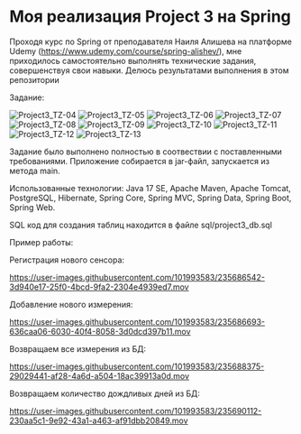 # Моя реализация Project 3 на Spring
Проходя курс по Spring от преподавателя Наиля Алишева на платформе Udemy (https://www.udemy.com/course/spring-alishev/), мне приходилось самостоятельно выполнять технические задания, совершенствуя свои навыки. Делюсь результатами выполнения в этом репозитории

Задание:

![Project3_TZ-04](https://user-images.githubusercontent.com/101993583/235676159-a619e161-bc07-485f-b095-22cf42138c16.png)
![Project3_TZ-05](https://user-images.githubusercontent.com/101993583/235676178-b186b8e4-c0e2-43d1-a2ab-621f8a3f31da.png)
![Project3_TZ-06](https://user-images.githubusercontent.com/101993583/235676208-60657452-568e-464c-b211-70ea174c987a.png)
![Project3_TZ-07](https://user-images.githubusercontent.com/101993583/235676235-83e326cd-f1a9-4ab9-88b6-6299144d2653.png)
![Project3_TZ-08](https://user-images.githubusercontent.com/101993583/235676258-db027a3e-c084-4593-bfac-a7457ccdfdc5.png)
![Project3_TZ-09](https://user-images.githubusercontent.com/101993583/235676273-a0e6a213-92db-484f-9f3d-8c645248bd27.png)
![Project3_TZ-10](https://user-images.githubusercontent.com/101993583/235676377-0517aa58-28ce-4e7e-b9ef-7044bf4a6074.png)
![Project3_TZ-11](https://user-images.githubusercontent.com/101993583/235682466-f78efd55-f0f0-4f79-ad53-87fbe3de898d.png)
![Project3_TZ-12](https://user-images.githubusercontent.com/101993583/235682476-e0ff02eb-3fbd-41ab-93a5-a730292d06d0.png)
![Project3_TZ-13](https://user-images.githubusercontent.com/101993583/235682477-3721fcfe-bd32-4535-8f6e-55f93e6233b4.png)

Задание было выполнено полностью в соотвествии с поставленными требованиями. Приложение собирается в jar-файл, запускается из метода main.

Использованные технологии: Java 17 SE, Apache Maven, Apache Tomcat, PostgreSQL, Hibernate, Spring Core, Spring MVC, Spring Data, Spring Boot, Spring Web.

SQL код для создания таблиц находится в файле sql/project3_db.sql

Пример работы:

Регистрация нового сенсора:

https://user-images.githubusercontent.com/101993583/235686542-3d940e17-25f0-4bcd-9fa2-2304e4939ed7.mov

Добавление нового измерения:

https://user-images.githubusercontent.com/101993583/235686693-636caa06-6030-40f4-8058-3d0dcd397b11.mov

Возвращаем все измерения из БД:

https://user-images.githubusercontent.com/101993583/235688375-29029441-af28-4a6d-a504-18ac39913a0d.mov

Возвращаем количество дождливых дней из БД:

https://user-images.githubusercontent.com/101993583/235690112-230aa5c1-9e92-43a1-a463-af91dbb20849.mov





